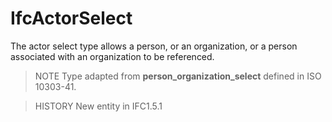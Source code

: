 # IfcActorSelect

The actor select type allows a person, or an organization, or a person associated with an organization to be referenced.<!-- end of definition -->

> NOTE Type adapted from **person_organization_select** defined in ISO 10303-41.

> HISTORY New entity in IFC1.5.1
